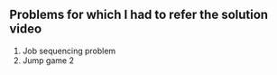 ## Problems for which I had to refer the solution video 

1. Job sequencing problem
2. Jump game 2 
